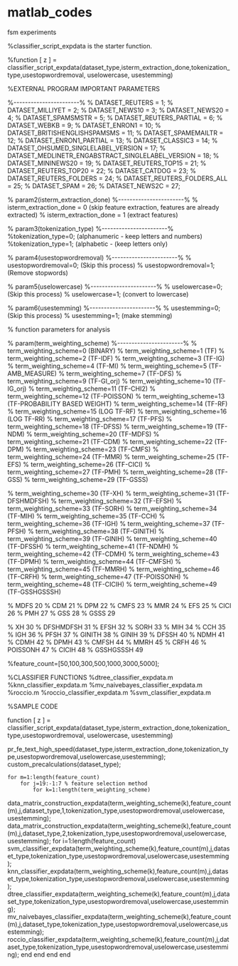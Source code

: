 # matlab_codes
fsm experiments

%classifier_script_expdata is the starter function. 

%function [ z ] = classifier_script_expdata(dataset_type,isterm_extraction_done,tokenization_type,usestopwordremoval, uselowercase, usestemming)

%EXTERNAL PROGRAM IMPORTANT PARAMETERS

%-----------------------%
% DATASET_REUTERS = 1;
% DATASET_MILLIYET = 2;
% DATASET_NEWS10 = 3;
% DATASET_NEWS20 = 4;
% DATASET_SPAMSMSTR = 5;
% DATASET_REUTERS_PARTIAL = 6;
% DATASET_WEBKB = 9;
% DATASET_ENRON1 = 10;
% DATASET_BRITISHENGLISHSPAMSMS = 11;
% DATASET_SPAMEMAILTR = 12;
% DATASET_ENRON1_PARTIAL = 13;
% DATASET_CLASSIC3 = 14;
% DATASET_OHSUMED_SINGLELABEL_VERSION = 17;
% DATASET_MEDLINETR_ENGABSTRACT_SINGLELABEL_VERSION = 18;
% DATASET_MININEWS20 = 19;
% DATASET_REUTERS_TOP15 = 21;
% DATASET_REUTERS_TOP20 = 22;
% DATASET_CATDOG = 23;
% DATASET_REUTERS_FOLDERS = 24;
% DATASET_REUTERS_FOLDERS_ALL = 25;
% DATASET_SPAM = 26;
% DATASET_NEWS2C = 27;

% param2(isterm_extraction_done)
%-----------------------%
% isterm_extraction_done = 0 (skip feature extraction, features are already extracted)
% isterm_extraction_done = 1 (extract features)


% param3(tokenization_type)
%-----------------------%
%tokenization_type=0; (alphanumeric - keep letters and numbers)
%tokenization_type=1; (alphabetic - (keep letters only)

% param4(usestopwordremoval)
%-----------------------%
% usestopwordremoval=0; (Skip this process)
% usestopwordremoval=1; (Remove stopwords)


% param5(uselowercase)
%-----------------------%
% uselowercase=0; (Skip this process)
% uselowercase=1; (convert to lowercase)

% param6(usestemming)
%-----------------------%
% usestemming=0; (Skip this process)
% usestemming=1; (make stemming)

% function parameters for analysis

% param(term_weighting_scheme)
%-----------------------%
% term_weighting_scheme=0 (BINARY)
% term_weighting_scheme=1 (TF)
% term_weighting_scheme=2 (TF-IDF)
% term_weighting_scheme=3 (TF-IG)
% term_weighting_scheme=4 (TF-MI)
% term_weighting_scheme=5 (TF-AMB_MEASURE)
% term_weighting_scheme=7 (TF-DFS)
% term_weighting_scheme=9 (TF-GI_orj)
% term_weighting_scheme=10 (TF-IG_orj)
% term_weighting_scheme=11 (TF-CHI2)
% term_weighting_scheme=12 (TF-POISSON)
% term_weighting_scheme=13 (TF-PROBABILITY BASED WEIGHT)
% term_weighting_scheme=14 (TF-RF)
% term_weighting_scheme=15 (LOG TF-RF)
% term_weighting_scheme=16 (LOG TF-RR)
% term_weighting_scheme=17 (TF-PFS)
% term_weighting_scheme=18 (TF-DFSS)
% term_weighting_scheme=19 (TF-NDM)
% term_weighting_scheme=20 (TF-MDFS)
% term_weighting_scheme=21 (TF-CDM)
% term_weighting_scheme=22 (TF-DPM)
% term_weighting_scheme=23 (TF-CMFS)
% term_weighting_scheme=24 (TF-MMR)
% term_weighting_scheme=25 (TF-EFS)
% term_weighting_scheme=26 (TF-CICI)
% term_weighting_scheme=27 (TF-PMH)
% term_weighting_scheme=28 (TF-GSS)
% term_weighting_scheme=29 (TF-GSSS)

% term_weighting_scheme=30 (TF-XH)
% term_weighting_scheme=31 (TF-DFSHMDFSH)
% term_weighting_scheme=32 (TF-EFSH)
% term_weighting_scheme=33 (TF-SORH)
% term_weighting_scheme=34 (TF-MIH)
% term_weighting_scheme=35 (TF-CCH) 
% term_weighting_scheme=36 (TF-IGH)
% term_weighting_scheme=37 (TF-PFSH)
% term_weighting_scheme=38 (TF-GINITH)
% term_weighting_scheme=39 (TF-GINIH)
% term_weighting_scheme=40 (TF-DFSSH)
% term_weighting_scheme=41 (TF-NDMH)
% term_weighting_scheme=42 (TF-CDMH)
% term_weighting_scheme=43 (TF-DPMH)
% term_weighting_scheme=44 (TF-CMFSH)
% term_weighting_scheme=45 (TF-MMRH)
% term_weighting_scheme=46 (TF-CRFH)
% term_weighting_scheme=47 (TF-POISSONH)
% term_weighting_scheme=48 (TF-CICIH)
% term_weighting_scheme=49 (TF-GSSHGSSSH)



% MDFS 20
% CDM 21
% DPM 22
% CMFS 23
% MMR 24
% EFS 25
% CICI 26
% PMH 27
% GSS 28
% GSSS 29

% XH 30
% DFSHMDFSH 31
% EFSH 32
% SORH 33
% MIH 34
% CCH 35
% IGH 36
% PFSH 37
% GINITH 38
% GINIH 39
% DFSSH 40
% NDMH 41
% CDMH 42
% DPMH 43
% CMFSH 44
% MMRH 45
% CRFH 46
% POISSONH 47
% CICIH 48
% GSSHGSSSH 49

%feature_count=[50,100,300,500,1000,3000,5000];

%CLASSIFIER FUNCTIONS
%dtree_classifier_expdata.m
%knn_classifier_expdata.m
%mv_naivebayes_classifier_expdata.m
%roccio.m
%roccio_classifier_expdata.m
%svm_classifier_expdata.m



%SAMPLE CODE

function [ z ] = classifier_script_expdata(dataset_type,isterm_extraction_done,tokenization_type,usestopwordremoval, uselowercase, usestemming)

pr_fe_text_high_speed(dataset_type,isterm_extraction_done,tokenization_type,usestopwordremoval,uselowercase,usestemming);
custom_precalculations(dataset_type);

	for m=1:length(feature_count)
		for j=19:-1:7 % feature selection method
			for k=1:length(term_weighting_scheme)

data_matrix_construction_expdata(term_weighting_scheme(k),feature_count(m),j,dataset_type,1,tokenization_type,usestopwordremoval,uselowercase, usestemming);
            data_matrix_construction_expdata(term_weighting_scheme(k),feature_count(m),j,dataset_type,2,tokenization_type,usestopwordremoval,uselowercase, usestemming);
            for i=1:length(feature_count)
				svm_classifier_expdata(term_weighting_scheme(k),feature_count(m),j,dataset_type,tokenization_type,usestopwordremoval,uselowercase,usestemming);
				knn_classifier_expdata(term_weighting_scheme(k),feature_count(m),j,dataset_type,tokenization_type,usestopwordremoval,uselowercase,usestemming);
                dtree_classifier_expdata(term_weighting_scheme(k),feature_count(m),j,dataset_type,tokenization_type,usestopwordremoval,uselowercase,usestemming);
                mv_naivebayes_classifier_expdata(term_weighting_scheme(k),feature_count(m),j,dataset_type,tokenization_type,usestopwordremoval,uselowercase,usestemming);
                roccio_classifier_expdata(term_weighting_scheme(k),feature_count(m),j,dataset_type,tokenization_type,usestopwordremoval,uselowercase,usestemming);
				end
			end 
		end 
	end
	
	
	
	
	
